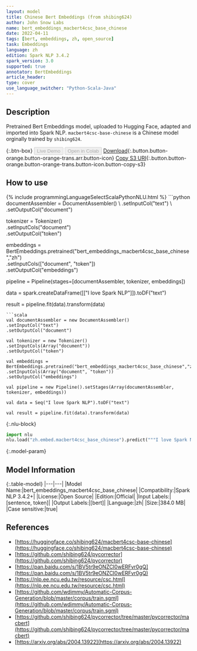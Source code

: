 ```yaml
---
layout: model
title: Chinese Bert Embeddings (from shibing624)
author: John Snow Labs
name: bert_embeddings_macbert4csc_base_chinese
date: 2022-04-11
tags: [bert, embeddings, zh, open_source]
task: Embeddings
language: zh
edition: Spark NLP 3.4.2
spark_version: 3.0
supported: true
annotator: BertEmbeddings
article_header:
type: cover
use_language_switcher: "Python-Scala-Java"
---
```


## Description

Pretrained Bert Embeddings model, uploaded to Hugging Face, adapted and imported into Spark NLP. `macbert4csc-base-chinese` is a Chinese model orginally trained by `shibing624`.

{:.btn-box}
<button class="button button-orange" disabled>Live Demo</button>
<button class="button button-orange" disabled>Open in Colab</button>
[Download](https://s3.amazonaws.com/auxdata.johnsnowlabs.com/public/models/bert_embeddings_macbert4csc_base_chinese_zh_3.4.2_3.0_1649669240219.zip){:.button.button-orange.button-orange-trans.arr.button-icon}
[Copy S3 URI](s3://auxdata.johnsnowlabs.com/public/models/bert_embeddings_macbert4csc_base_chinese_zh_3.4.2_3.0_1649669240219.zip){:.button.button-orange.button-orange-trans.button-icon.button-copy-s3}

## How to use



<div class="tabs-box" markdown="1">
{% include programmingLanguageSelectScalaPythonNLU.html %}
```python
documentAssembler = DocumentAssembler() \
.setInputCol("text") \
.setOutputCol("document")

tokenizer = Tokenizer() \
.setInputCols("document") \
.setOutputCol("token")

embeddings = BertEmbeddings.pretrained("bert_embeddings_macbert4csc_base_chinese","zh") \
.setInputCols(["document", "token"]) \
.setOutputCol("embeddings")

pipeline = Pipeline(stages=[documentAssembler, tokenizer, embeddings])

data = spark.createDataFrame([["I love Spark NLP"]]).toDF("text")

result = pipeline.fit(data).transform(data)
```
```scala
val documentAssembler = new DocumentAssembler() 
.setInputCol("text") 
.setOutputCol("document")

val tokenizer = new Tokenizer() 
.setInputCols(Array("document"))
.setOutputCol("token")

val embeddings = BertEmbeddings.pretrained("bert_embeddings_macbert4csc_base_chinese","zh") 
.setInputCols(Array("document", "token")) 
.setOutputCol("embeddings")

val pipeline = new Pipeline().setStages(Array(documentAssembler, tokenizer, embeddings))

val data = Seq("I love Spark NLP").toDF("text")

val result = pipeline.fit(data).transform(data)
```


{:.nlu-block}
```python
import nlu
nlu.load("zh.embed.macbert4csc_base_chinese").predict("""I love Spark NLP""")
```

</div>

{:.model-param}
## Model Information

{:.table-model}
|---|---|
|Model Name:|bert_embeddings_macbert4csc_base_chinese|
|Compatibility:|Spark NLP 3.4.2+|
|License:|Open Source|
|Edition:|Official|
|Input Labels:|[sentence, token]|
|Output Labels:|[bert]|
|Language:|zh|
|Size:|384.0 MB|
|Case sensitive:|true|

## References

- [https://huggingface.co/shibing624/macbert4csc-base-chinese](https://huggingface.co/shibing624/macbert4csc-base-chinese)
- [https://github.com/shibing624/pycorrector](https://github.com/shibing624/pycorrector)
- [https://pan.baidu.com/s/1BV5tr9eONZCI0wERFvr0gQ](https://pan.baidu.com/s/1BV5tr9eONZCI0wERFvr0gQ)
- [https://nlp.ee.ncu.edu.tw/resource/csc.html](https://nlp.ee.ncu.edu.tw/resource/csc.html)
- [https://github.com/wdimmy/Automatic-Corpus-Generation/blob/master/corpus/train.sgml](https://github.com/wdimmy/Automatic-Corpus-Generation/blob/master/corpus/train.sgml)
- [https://github.com/shibing624/pycorrector/tree/master/pycorrector/macbert](https://github.com/shibing624/pycorrector/tree/master/pycorrector/macbert)
- [https://arxiv.org/abs/2004.13922](https://arxiv.org/abs/2004.13922)
